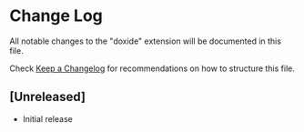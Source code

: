 # Change Log

All notable changes to the "doxide" extension will be documented in this file.

Check [Keep a Changelog](http://keepachangelog.com/) for recommendations on how to structure this file.

## [Unreleased]

- Initial release